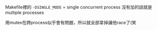 
Makefile裡的
`-DSINGLE_MODE` = single concurrent process
沒有加的話就是 multiple processes

用mutex在跨process似乎會有問題，所以就全部拿掉讓他race了(笑
